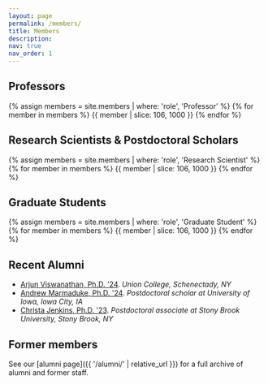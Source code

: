 ```yaml
---
layout: page
permalink: /members/
title: Members
description:
nav: true
nav_order: 1
---
```


## Professors

<div class="row">
{% assign members = site.members | where: 'role', 'Professor' %}
{% for member in members %}
{{ member | slice: 106, 1000 }} <!-- HACK! -->
{% endfor %}
</div>

## Research Scientists & Postdoctoral Scholars

<div class="row">
{% assign members = site.members | where: 'role', 'Research Scientist' %}
{% for member in members %}
{{ member | slice: 106, 1000 }} <!-- HACK! -->
{% endfor %}
</div>


## Graduate Students

<div class="row">
{% assign members = site.members | where: 'role', 'Graduate Student' %}
{% for member in members %}
{{ member | slice: 106, 1000 }} <!-- HACK! -->
{% endfor %}
</div>



## Recent Alumni
- [Arjun Viswanathan, Ph.D. '24](https://homepage.cs.uiowa.edu/~viswanathn/). *Union College, Schenectady, NY*
- [Andrew Marmaduke, Ph.D. '24](https://uiowa.marmamorphism.com/#:~:text=Andrew%20Marmaduke). *Postdoctoral scholar at University of Iowa, Iowa City, IA*
- [Christa Jenkins, Ph.D. '23](https://cwjnkins.github.io/#:~:text=Postdoctoral). *Postdoctoral associate at Stony Brook University, Stony Brook, NY*

## Former members
See our [alumni page]({{ '/alumni/' | relative_url }}) for a full archive of alumni and former staff.
